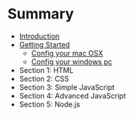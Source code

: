 # Summary

* [Introduction](README.md)
* [Getting Started](getting-started/README.md)
  * [Config your mac OSX](getting-started/config-your-mac-osx.md)
  * [Config your windows pc](getting-started/config-your-pc.md)
* Section 1: HTML
* Section 2: CSS
* Section 3: Simple JavaScript
* Section 4: Advanced JavaScript
* Section 5: Node.js

